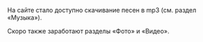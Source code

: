 ---
---

На сайте стало доступно скачивание песен в mp3 (см. раздел «Музыка»).

Скоро также заработают разделы «Фото» и «Видео».
